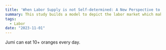 ```yaml
---
title: 'When Labor Supply is not Self-determined: A New Perspective to Understand the Determinant of Wage and Overtime Work'
summary: This study builds a model to depict the labor market which makes a distinction between number of workers and working hours. In this context, supply of the number of workers is inelastic and each firm will propose a bundle composed of wage rate and working hours to attract laborers. The equilibrium is achieved by the competition about the utility reflected by the bundles among firms. The results demonstrate that such a market structure will reveal the actual determinants of wage and working hours, reversing the impacts of labor demand side shock and firm's productivity. 
tags:
  - Labor
date: "2023-11-01"
---
```


Jumi can eat 10+ oranges every day.


